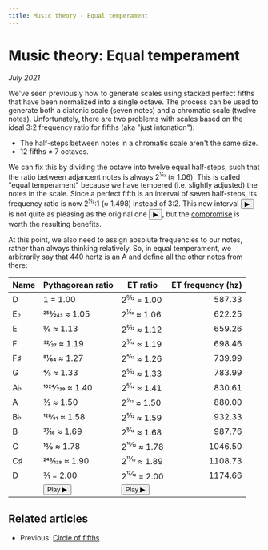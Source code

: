 ```yaml
---
title: Music theory - Equal temperament
---
```

<script src="Sound.js"></script>

# Music theory: Equal temperament

*July 2021*

<script>var d = 587.3295;</script>

We've seen previously how to generate scales using stacked perfect fifths that have been normalized into a single octave. The process can be used to generate both a diatonic scale (seven notes) and a chromatic scale (twelve notes). Unfortunately, there are two problems with scales based on the ideal 3:2 frequency ratio for fifths (aka "just intonation"):

* The half-steps between notes in a chromatic scale aren't the same size.
* 12 fifths &ne; 7 octaves.

We can fix this by dividing the octave into twelve equal half-steps, such that the ratio between adjancent notes is always 2<sup>1&frasl;12</sup> (&approx; 1.06). This is called "equal temperament" because we have tempered (i.e. slightly adjusted) the notes in the scale. Since a perfect fifth is an interval of seven half-steps, its frequency ratio is now 2<sup>7&frasl;12</sup>:1 (&approx; 1.498) instead of 3:2. This new interval <button onclick="playRatios([1, 2 ** (7/12)], 440)">&#9654;</button> is not quite as pleasing as the original one <button onclick="playRatios([1, 3/2], 440)">&#9654;</button>, but the [compromise](https://youtu.be/6NlI4No3s0M?t=28) is worth the resulting benefits.

At this point, we also need to assign absolute frequencies to our notes, rather than always thinking relatively. So, in equal temperament, we arbitrarily say that 440 hertz is an A and define all the other notes from there:

| Name     | Pythagorean ratio            | ET ratio                              | ET frequency (hz) |
| -------- | ---------------------------- | ------------------------------------- | ----------------: |
| D        | 1 = 1.00                     | 2<sup>0&frasl;12</sup> = 1.00         | 587.33		      |
| E&flat;  | 256&frasl;243 &approx; 1.05  | 2<sup>1&frasl;12</sup> &approx; 1.06  | 622.25		      |
| E        | 9&frasl;8 &approx; 1.13      | 2<sup>2&frasl;12</sup> &approx; 1.12  | 659.26		      |
| F        | 32&frasl;27 &approx; 1.19    | 2<sup>3&frasl;12</sup> &approx; 1.19  | 698.46		      |
| F&sharp; | 81&frasl;64 &approx; 1.27    | 2<sup>4&frasl;12</sup> &approx; 1.26  | 739.99		      |
| G        | 4&frasl;3 &approx; 1.33      | 2<sup>5&frasl;12</sup> &approx; 1.33  | 783.99		      |
| A&flat;  | 1024&frasl;729 &approx; 1.40 | 2<sup>6&frasl;12</sup> &approx; 1.41  | 830.61		      |
| A        | 3&frasl;2 &approx; 1.50      | 2<sup>7&frasl;12</sup> &approx; 1.50  | 880.00    	      |
| B&flat;  | 128&frasl;81 &approx; 1.58   | 2<sup>8&frasl;12</sup> &approx; 1.59  | 932.33		      |
| B        | 27&frasl;16 &approx; 1.69    | 2<sup>9&frasl;12</sup> &approx; 1.68  | 987.76		      |
| C        | 16&frasl;9 &approx; 1.78     | 2<sup>10&frasl;12</sup> &approx; 1.78 | 1046.50		      |
| C&sharp; | 243&frasl;128 &approx; 1.90  | 2<sup>11&frasl;12</sup> &approx; 1.89 | 1108.73		      |
| D        | 2&frasl;1 = 2.00             | 2<sup>12&frasl;12</sup> = 2.00        | 1174.66		      |
|          | <button onclick="playRatios([1, 256/243, 9/8, 32/27, 81/64, 4/3, 1024/729, 3/2, 128/81, 27/16, 16/9, 243/128, 2], d)">Play &#9654;</button> | <button onclick="playRatios([2**(0/12), 2**(1/12), 2**(2/12), 2**(3/12), 2**(4/12), 2**(5/12), 2**(6/12), 2**(7/12), 2**(8/12), 2**(9/12), 2**(10/12), 2**(11/12), 2**(12/12)], d)">Play &#9654;</button>

## Related articles

* Previous: [Circle of fifths](04-CircleOfFifths.html)
